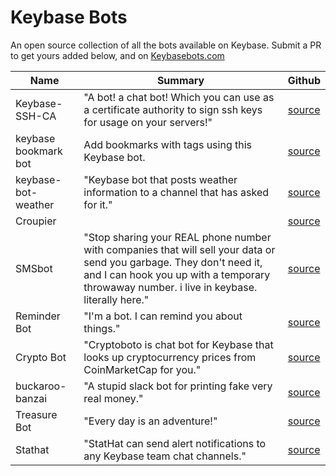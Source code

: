 # Keybase Bots

An open source collection of all the bots available on Keybase. Submit a PR to get yours added below, and on [Keybasebots.com](https://keybasebots.com)

|Name                |Summary                                                                                                                                                                                                           |Github                                                                                                    |
|--------------------|------------------------------------------------------------------------------------------------------------------------------------------------------------------------------------------------------------------|---------------------------------------------------------------------------------------------------------------|
|Keybase-SSH-CA      |"A bot! a chat bot! Which you can use as a certificate authority to sign ssh keys for usage on your servers!"                                                                                                     |[source](https://github.com/jitesoft/docker-keybase-sshca)                                                       |
|keybase bookmark bot|Add bookmarks with tags using this Keybase bot.                                                                                                                                                                   |[source](https://github.com/adnissen/keybase-bookmark-bot)                                                             |
|keybase-bot-weather |"Keybase bot that posts weather information to a channel that has asked for it."                                                                                                                                  |[source](https://github.com/leighmcculloch/keybase-bot-weather)                                                          |
|Croupier            |                                                                                                                                                                                                                  |[source](https://blog.codefor.cash/2019/07/01/finding-alice-and-bob-in-wonderland-a-writeup-of-croupier-the-keybase-bot)|
|SMSbot              |"Stop sharing your REAL phone number with companies that will sell your data or send you garbage. They don't need it, and I can hook you up with a temporary throwaway number. i live in keybase. literally here."|[source](https://keybase.io/smsbot)                                                                                      |
|Reminder Bot        |"I'm a bot. I can remind you about things."                                                                                                                                                                       |[source](https://keybase.io/reminderbot)                                                                                 |
|Crypto Bot          |"Cryptoboto is chat bot for Keybase that looks up cryptocurrency prices from CoinMarketCap for you."                                                                                                              |[source](https://github.com/tonyin/cryptoboto)                                                                           |
|buckaroo-banzai     |"A stupid slack bot for printing fake very real money."                                                                                                                                                           |[source](https://github.com/mediocregopher/buckaroo-banzai)                                                              |
|Treasure Bot        |"Every day is an adventure!"                                                                                                                                                                                      |[source](https://keybase.io/treasure)                                                                                    |
|Stathat             |"StatHat can send alert notifications to any Keybase team chat channels."                                                                                                                                        |[source](https://blog.stathat.com/2017/09/28/send_alerts_to_keybase_team_chat.html)                                      |

